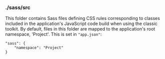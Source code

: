 ### ./sass/src

This folder contains Sass files defining CSS rules corresponding to classes
included in the application's JavaScript code build when using the classic toolkit.
By default, files in this folder are mapped to the application's root namespace, 'Project'.
This is set in `"app.json"`:

    "sass": {
        "namespace": "Project"
    }